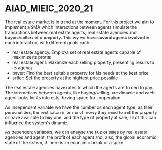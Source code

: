 # AIAD_MIEIC_2020_21

The real estate market is in trend at the moment. For this project we aim to implement a SMA which interactions between agents simulate the transactions between real estate agents, real estate agencies and buyers/sellers of a property. This wy we have several agents involved in each interaction, with different goals each: 
- real estate agency: Employa set of real estate agents capable of maximize its profits
- real estate agent: Maximize each selling property, presenting results to its agency
- buyer: Find the best suitable property for his needs at the best price
- seller: Sell the property at the hightest price possible

The real estate agencies have rates to which the agents are forced to pay. The interactions between agents, like buying/selling, are dinamic and each agent looks for its interests, having space for cooperation.

As independent variable we have the number os each agent type, as their personalities, the restriciton in terms of mowy they need to sell the property or have available to buy one, and the type of property at sale, all of this can influence the system's dinamic.

As dependent variables, we can analyse the fluz of sales by real estate agencies and agent, the profit of each agent and, also, the global economic state of the sistem, if there is an economic break or a spike.